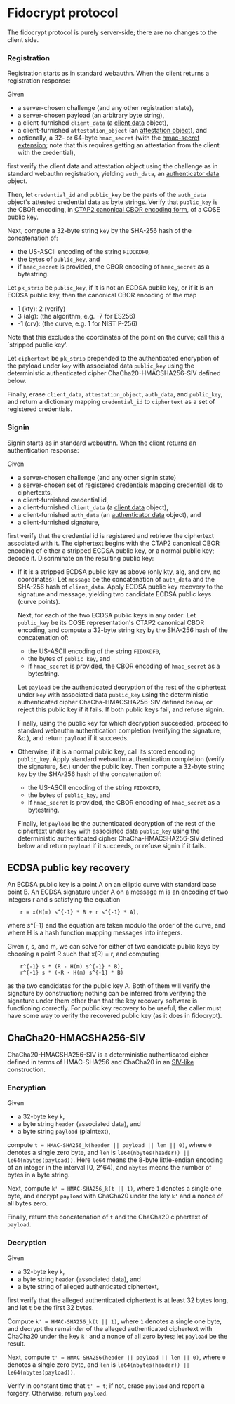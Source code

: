 Fidocrypt protocol
==================

The fidocrypt protocol is purely server-side; there are no changes to
the client side.

### Registration

Registration starts as in standard webauthn.  When the client returns a
registration response:

Given

- a server-chosen challenge (and any other registration state),
- a server-chosen payload (an arbitrary byte string),
- a client-furnished `client_data` (a
  [client data](https://www.w3.org/TR/webauthn-1/#client-data) object),
- a client-furnished `attestation_object` (an
  [attestation object](https://www.w3.org/TR/webauthn-1/#attestation-object)),
  and
- optionally, a 32- or 64-byte `hmac_secret` (with the
  [hmac-secret extension](https://fidoalliance.org/specs/fido-v2.0-rd-20180702/fido-client-to-authenticator-protocol-v2.0-rd-20180702.html#sctn-hmac-secret-extension);
  note that this requires getting an attestation from the client with
  the credential),

first verify the client data and attestation object using the challenge
as in standard webauthn registration, yielding `auth_data`, an
[authenticator data](https://www.w3.org/TR/webauthn-1/#authenticator-data)
object.

Then, let `credential_id` and `public_key` be the parts of the
`auth_data` object's attested credential data as byte strings.  Verify
that `public_key` is the CBOR encoding, in
[CTAP2 canonical CBOR encoding
form](https://fidoalliance.org/specs/fido-v2.0-rd-20180702/fido-client-to-authenticator-protocol-v2.0-rd-20180702.html#ctap2-canonical-cbor-encoding-form),
of a COSE public key.

Next, compute a 32-byte string `key` by the SHA-256 hash of the
concatenation of:

- the US-ASCII encoding of the string `FIDOKDF0`,
- the bytes of `public_key`, and
- if `hmac_secret` is provided, the CBOR encoding of `hmac_secret` as a
  bytestring.

Let `pk_strip` be `public_key`, if it is not an ECDSA public key, or if
it is an ECDSA public key, then the canonical CBOR encoding of the map

- 1 (kty): 2 (verify)
- 3 (alg): (the algorithm, e.g. -7 for ES256)
- -1 (crv): (the curve, e.g. 1 for NIST P-256)

Note that this excludes the coordinates of the point on the curve; call
this a `stripped public key'.

Let `ciphertext` be `pk_strip` prepended to the authenticated
encryption of the payload under `key` with associated data `public_key`
using the deterministic authenticated cipher ChaCha20-HMACSHA256-SIV
defined below.

Finally, erase `client_data`, `attestation_object`, `auth_data`, and
`public_key`, and return a dictionary mapping `credential_id` to
`ciphertext` as a set of registered credentials.

### Signin

Signin starts as in standard webauthn.  When the client returns an
authentication response:

Given

- a server-chosen challenge (and any other signin state)
- a server-chosen set of registered credentials mapping credential ids
  to ciphertexts,
- a client-furnished credential id,
- a client-furnished `client_data` (a
  [client data](https://www.w3.org/TR/webauthn-1/#client-data) object),
- a client-furnished `auth_data` (an
  [authenticator data](https://www.w3.org/TR/webauthn-1/#authenticator-data)
  object), and
- a client-furnished signature,

first verify that the credential id is registered and retrieve the
ciphertext associated with it.  The ciphertext begins with the CTAP2
canonical CBOR encoding of either a stripped ECDSA public key, or a
normal public key; decode it.  Discriminate on the resulting public
key:

- If it is a stripped ECDSA public key as above (only kty, alg, and
  crv, no coordinates): Let `message` be the concatenation of
  `auth_data` and the SHA-256 hash of `client_data`.  Apply ECDSA
  public key recovery to the signature and message, yielding two
  candidate ECDSA public keys (curve points).

  Next, for each of the two ECDSA public keys in any order:
  Let `public_key` be its COSE representation's CTAP2 canonical CBOR
  encoding, and compute a 32-byte string `key` by the SHA-256 hash of
  the concatenation of:

  - the US-ASCII encoding of the string `FIDOKDF0`,
  - the bytes of `public_key`, and
  - if `hmac_secret` is provided, the CBOR encoding of `hmac_secret` as
    a bytestring.

  Let `payload` be the authenticated decryption of the rest of the
  ciphertext under `key` with associated data `public_key` using the
  deterministic authenticated cipher ChaCha-HMACSHA256-SIV defined
  below, or reject this public key if it fails.  If both public keys
  fail, and refuse signin.

  Finally, using the public key for which decryption succeeded, proceed
  to standard webauthn authentication completion (verifying the
  signature, &c.), and return `payload` if it succeeds.

- Otherwise, if it is a normal public key, call its stored encoding
  `public_key`.  Apply standard webauthn authentication completion
  (verify the signature, &c.) under the public key.  Then compute a
  32-byte string `key` by the SHA-256 hash of the concatenation of:

  - the US-ASCII encoding of the string `FIDOKDF0`,
  - the bytes of `public_key`, and
  - if `hmac_secret` is provided, the CBOR encoding of `hmac_secret` as
    a bytestring.

  Finally, let `payload` be the authenticated decryption of the rest of
  the ciphertext under `key` with associated data `public_key` using
  the deterministic authenticated cipher ChaCha-HMACSHA256-SIV defined
  below and return `payload` if it succeeds, or refuse signin if it
  fails.


ECDSA public key recovery
-------------------------

An ECDSA public key is a point A on an elliptic curve with standard
base point B.  An ECDSA signature under A on a message m is an encoding
of two integers r and s satisfying the equation

        r = x(H(m) s^{-1} * B + r s^{-1} * A),

where s^{-1} and the equation are taken modulo the order of the curve,
and where H is a hash function mapping messages into integers.

Given r, s, and m, we can solve for either of two candidate public keys
by choosing a point R such that x(R) = r, and computing

        r^{-1} s * (R - H(m) s^{-1} * B),
        r^{-1} s * (-R - H(m) s^{-1} * B)

as the two candidates for the public key A.  Both of them will verify
the signature by construction; nothing can be inferred from verifying
the signature under them other than that the key recovery software is
functioning correctly.  For public key recovery to be useful, the
caller must have some way to verify the recovered public key (as it
does in fidocrypt).


ChaCha20-HMACSHA256-SIV
-----------------------

ChaCha20-HMACSHA256-SIV is a deterministic authenticated cipher defined
in terms of HMAC-SHA256 and ChaCha20 in an
[SIV-like](https://web.cs.ucdavis.edu/~rogaway/papers/keywrap.pdf)
construction.

### Encryption

Given

- a 32-byte key `k`,
- a byte string `header` (associated data), and
- a byte string `payload` (plaintext),

compute `t = HMAC-SHA256_k(header || payload || len || 0)`, where `0`
denotes a single zero byte, and `len` is `le64(nbytes(header)) ||
le64(nbytes(payload))`.  Here `le64` means the 8-byte little-endian
encoding of an integer in the interval [0, 2^64), and `nbytes` means
the number of bytes in a byte string.

Next, compute `k' = HMAC-SHA256_k(t || 1)`, where `1` denotes a single
one byte, and encrypt `payload` with ChaCha20 under the key `k'` and a
nonce of all bytes zero.

Finally, return the concatenation of `t` and the ChaCha20 ciphertext of
`payload`.

### Decryption

Given

- a 32-byte key `k`,
- a byte string `header` (associated data), and
- a byte string of alleged authenticated ciphertext,

first verify that the alleged authenticated ciphertext is at least 32
bytes long, and let `t` be the first 32 bytes.

Compute `k' = HMAC-SHA256_k(t || 1)`, where `1` denotes a single one
byte, and decrypt the remainder of the alleged authenticated ciphertext
with ChaCha20 under the key `k'` and a nonce of all zero bytes; let
`payload` be the result.

Next, compute `t' = HMAC-SHA256(header || payload || len || 0)`, where
`0` denotes a single zero byte, and `len` is `le64(nbytes(header)) ||
le64(nbytes(payload))`.

Verify in constant time that `t' = t`; if not, erase `payload` and
report a forgery.  Otherwise, return `payload`.
